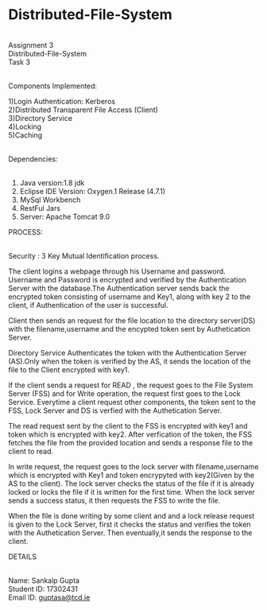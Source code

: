# Distributed-File-System
<br>Assignment 3<br>
Distributed-File-System<br>
Task 3<br><br>

Components Implemented:<br>

  1)Login Authentication: Kerberos<br>
  2)Distributed Transparent File Access (Client)<br>
  3)Directory Service<br>
  4)Locking<br>
  5)Caching<br><br>

Dependencies: <br><br>

  1) Java version:1.8 jdk<br>
  2) Eclipse IDE Version: Oxygen.1 Release (4.7.1)<br>
  3) MySql Workbench<br>
  4) RestFul Jars<br>
  5) Server: Apache Tomcat 9.0<br>



PROCESS:<br><br>

Security : 3 Key Mutual Identification process. 

The client logins a webpage through his Username and password. Username and Password is encrypted and verified by the Authentication Server with the database.The Authentication server sends back the encrypted token consisting of username and Key1, along with key 2 to the client, if Authentication of the user is successful.

Client then sends an request for the file location to the directory server(DS) with the filename,username and the encypted token sent by Authetication Server.

Directory Service Authenticates the token with the Authentication Server (AS).Only when the token is verified by the AS, it sends the location of the file to the Client encrypted with key1.

If the client sends a request for READ , the request goes to the File System Server (FSS) and for Write operation, the request first goes to the Lock Service.
Everytime a client request other components, the token sent to the FSS, Lock Server and DS is verfied with the Authetication Server.

The read request sent by the client to the FSS is encrypted with key1 and token which is encrypted with key2. 
After verfication of the token, the FSS fetches the file from the provided location and sends a response file to the client to read.

In write request, the request goes to the lock server with filename,username which is encrypted with Key1 and token encrypyted with key2(Given by the AS to the client). The lock server checks the status of the file if it is already locked or locks the file if it is written for the first time.
When the lock server sends a success status, it then requests the FSS to write the file.

When the file is done writing by some client and and a lock release request is given to the Lock Server, first it checks the status and verifies the token with the Authetication Server. Then eventually,it sends the response to the client.


DETAILS<br><br>

  Name: Sankalp Gupta<br>
  Student ID: 17302431<br>
  Email ID: guptasa@tcd.ie<br>
